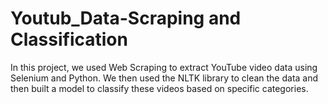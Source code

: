 # Youtub_Data-Scraping and Classification
In this project, we used Web Scraping to extract YouTube video data using Selenium and Python. We then used the NLTK library to clean the data and then built a model to classify these videos based on specific categories.
